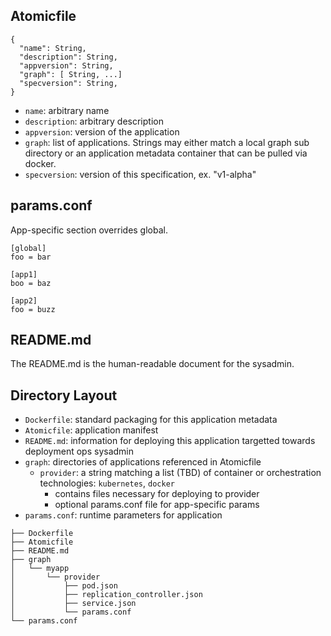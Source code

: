 ## Atomicfile

```
{
  "name": String,
  "description": String,
  "appversion": String,
  "graph": [ String, ...]
  "specversion": String,
}
```

* `name`: arbitrary name
* `description`: arbitrary description
* `appversion`: version of the application
* `graph`: list of applications. Strings may either match a local graph sub directory or an application metadata container that can be pulled via docker.
* `specversion`: version of this specification, ex. "v1-alpha"

## params.conf

App-specific section overrides global.

```
[global]
foo = bar

[app1]
boo = baz

[app2]
foo = buzz
```

## README.md

The README.md is the human-readable document for the sysadmin.

## Directory Layout

* `Dockerfile`: standard packaging for this application metadata
* `Atomicfile`: application manifest
* `README.md`: information for deploying this application targetted towards deployment ops sysadmin
* `graph`: directories of applications referenced in Atomicfile
  * `provider`: a string matching a list (TBD) of container or orchestration technologies: `kubernetes`, `docker`
    * contains files necessary for deploying to provider
    * optional params.conf file for app-specific params
* `params.conf`: runtime parameters for application


```
├── Dockerfile
├── Atomicfile
├── README.md
├── graph
│   └── myapp
│       └── provider
│           ├── pod.json
│           ├── replication_controller.json
│           ├── service.json
│           └── params.conf
└── params.conf

```

